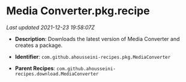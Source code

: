 # Media Converter.pkg.recipe

_Last updated 2021-12-23 19:58:07Z_

- **Description**: Downloads the latest version of Media Converter and creates a package.

- **Identifier**: `com.github.ahousseini-recipes.pkg.MediaConverter`

- **Parent Recipes**: `com.github.ahousseini-recipes.download.MediaConverter`